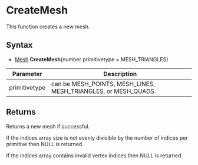 # CreateMesh

This function creates a new mesh.

## Syntax

- [Mesh](Mesh.md) **CreateMesh**(number primitivetype = MESH_TRIANGLES)

| Parameter | Description |
|---|---|
| primitivetype | can be MESH_POINTS, MESH_LINES, MESH_TRIANGLES, or MESH_QUADS |

## Returns

Returns a new mesh if successful.

If the indices array size is not evenly divisible by the number of indices per primitive then NULL is returned.

If the indices array contains invalid vertex indices then NULL is returned.
